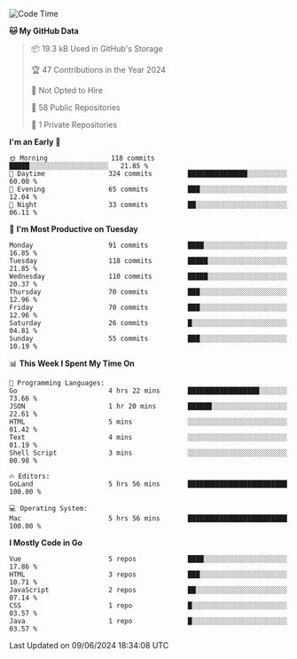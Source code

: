 <!--START_SECTION:waka-->
![Code Time](http://img.shields.io/badge/Code%20Time-1%2C121%20hrs%2041%20mins-blue)

**🐱 My GitHub Data** 

> 📦 19.3 kB Used in GitHub's Storage 
 > 
> 🏆 47 Contributions in the Year 2024
 > 
> 🚫 Not Opted to Hire
 > 
> 📜 58 Public Repositories 
 > 
> 🔑 1 Private Repositories 
 > 
**I'm an Early 🐤** 

```text
🌞 Morning                118 commits         █████░░░░░░░░░░░░░░░░░░░░   21.85 % 
🌆 Daytime                324 commits         ███████████████░░░░░░░░░░   60.00 % 
🌃 Evening                65 commits          ███░░░░░░░░░░░░░░░░░░░░░░   12.04 % 
🌙 Night                  33 commits          ██░░░░░░░░░░░░░░░░░░░░░░░   06.11 % 
```
📅 **I'm Most Productive on Tuesday** 

```text
Monday                   91 commits          ████░░░░░░░░░░░░░░░░░░░░░   16.85 % 
Tuesday                  118 commits         █████░░░░░░░░░░░░░░░░░░░░   21.85 % 
Wednesday                110 commits         █████░░░░░░░░░░░░░░░░░░░░   20.37 % 
Thursday                 70 commits          ███░░░░░░░░░░░░░░░░░░░░░░   12.96 % 
Friday                   70 commits          ███░░░░░░░░░░░░░░░░░░░░░░   12.96 % 
Saturday                 26 commits          █░░░░░░░░░░░░░░░░░░░░░░░░   04.81 % 
Sunday                   55 commits          ███░░░░░░░░░░░░░░░░░░░░░░   10.19 % 
```


📊 **This Week I Spent My Time On** 

```text
💬 Programming Languages: 
Go                       4 hrs 22 mins       ██████████████████░░░░░░░   73.66 % 
JSON                     1 hr 20 mins        ██████░░░░░░░░░░░░░░░░░░░   22.61 % 
HTML                     5 mins              ░░░░░░░░░░░░░░░░░░░░░░░░░   01.42 % 
Text                     4 mins              ░░░░░░░░░░░░░░░░░░░░░░░░░   01.19 % 
Shell Script             3 mins              ░░░░░░░░░░░░░░░░░░░░░░░░░   00.98 % 

🔥 Editors: 
GoLand                   5 hrs 56 mins       █████████████████████████   100.00 % 

💻 Operating System: 
Mac                      5 hrs 56 mins       █████████████████████████   100.00 % 
```

**I Mostly Code in Go** 

```text
Vue                      5 repos             ████░░░░░░░░░░░░░░░░░░░░░   17.86 % 
HTML                     3 repos             ███░░░░░░░░░░░░░░░░░░░░░░   10.71 % 
JavaScript               2 repos             ██░░░░░░░░░░░░░░░░░░░░░░░   07.14 % 
CSS                      1 repo              █░░░░░░░░░░░░░░░░░░░░░░░░   03.57 % 
Java                     1 repo              █░░░░░░░░░░░░░░░░░░░░░░░░   03.57 % 
```




 Last Updated on 09/06/2024 18:34:08 UTC
<!--END_SECTION:waka-->
